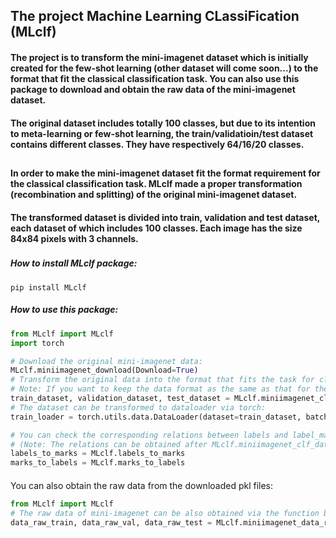 ## The project Machine Learning CLassiFication (MLclf) 
#### The project is to transform the mini-imagenet dataset which is initially created for the few-shot learning (other dataset will come soon...) to the format that fit the classical classification task. You can also use this package to download and obtain the raw data of the mini-imagenet dataset.

#### The original dataset includes totally 100 classes, but due to its intention to meta-learning or few-shot learning, the train/validatioin/test dataset contains different classes. They have respectively 64/16/20 classes.
##

#### In order to make the mini-imagenet dataset fit the format requirement for the classical classification task. MLclf made a proper transformation (recombination and splitting) of the original mini-imagenet dataset.
#### The transformed dataset is divided into train, validation and test dataset, each dataset of which includes 100 classes. Each image has the size 84x84 pixels with 3 channels.
###
##### How to install MLclf package:
```angular2html
pip install MLclf
```

##### How to use this package:

```python
from MLclf import MLclf
import torch

# Download the original mini-imagenet data:
MLclf.miniimagenet_download(Download=True)
# Transform the original data into the format that fits the task for classification:
# Note: If you want to keep the data format as the same as that for the meta-learning, just set ratio_train=0.64, ratio_val=0.16, shuffle=False.
train_dataset, validation_dataset, test_dataset = MLclf.miniimagenet_clf_dataset(ratio_train=0.6, ratio_val=0.2, seed_value=None, shuffle=True, save_clf_data=True)
# The dataset can be transformed to dataloader via torch: 
train_loader = torch.utils.data.DataLoader(dataset=train_dataset, batch_size=128, shuffle=True, num_workers=0)

# You can check the corresponding relations between labels and label_marks of the image data:
# (Note: The relations can be obtained after MLclf.miniimagenet_clf_dataset is called, otherwise they will be returned as None instead.)
labels_to_marks = MLclf.labels_to_marks
marks_to_labels = MLclf.marks_to_labels
```
####

You can also obtain the raw data from the downloaded pkl files:
```python
from MLclf import MLclf
# The raw data of mini-imagenet can be also obtained via the function below:
data_raw_train, data_raw_val, data_raw_test = MLclf.miniimagenet_data_raw()
```